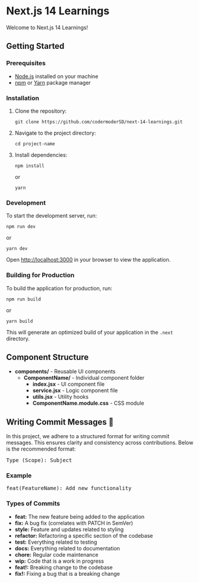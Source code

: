 <!DOCTYPE html>
<html lang="en">
<head>
    <meta charset="UTF-8">
    <meta name="viewport" content="width=device-width, initial-scale=1.0">
    <title>Next.js 14 Learnings</title>
</head>
<body>
    <h1>Next.js 14 Learnings</h1>
    <p>Welcome to Next.js 14 Learnings!
    <h2>Getting Started</h2>
    <h3>Prerequisites</h3>
    <ul>
        <li><a href="https://nodejs.org/">Node.js</a> installed on your machine</li>
        <li><a href="https://www.npmjs.com/">npm</a> or <a href="https://yarnpkg.com/">Yarn</a> package manager</li>
    </ul>
    <h3>Installation</h3>
    <ol>
        <li>Clone the repository:</li>
        <pre><code>git clone https://github.com/codermoderSD/next-14-learnings.git</code></pre>
        <li>Navigate to the project directory:</li>
        <pre><code>cd project-name</code></pre>
        <li>Install dependencies:</li>
        <pre><code>npm install</code></pre>
        <p>or</p>
        <pre><code>yarn</code></pre>
    </ol>
    <h3>Development</h3>
    <p>To start the development server, run:</p>
    <pre><code>npm run dev</code></pre>
    <p>or</p>
    <pre><code>yarn dev</code></pre>
    <p>Open <a href="http://localhost:3000">http://localhost:3000</a> in your browser to view the application.</p>
    <h3>Building for Production</h3>
    <p>To build the application for production, run:</p>
    <pre><code>npm run build</code></pre>
    <p>or</p>
    <pre><code>yarn build</code></pre>
    <p>This will generate an optimized build of your application in the <code>.next</code> directory.</p>
    <h2>Component Structure</h2>
    <ul>
            <li><strong>components/</strong> - Reusable UI components
                <ul>
                    <li><strong>ComponentName/</strong> - Individual component folder
                        <ul>
                            <li><strong>index.jsx</strong> - UI component file</li>
                            <li><strong>service.jsx</strong> - Logic component file</li>
                            <li><strong>utils.jsx</strong> - Utility hooks</li>
                            <li><strong>ComponentName.module.css</strong> - CSS module</li>
                        </ul>
                    </li>
                </ul>
            </li>
</ul>
    <h2>Writing Commit Messages 📝</h2>
    <p>In this project, we adhere to a structured format for writing commit messages. This ensures clarity and consistency across contributions. Below is the recommended format:</p>
    <pre>
Type (Scope): Subject
</pre>
    <h3>Example</h3>
    <pre>
feat(FeatureName): Add new functionality
</pre>
    <h3>Types of Commits</h3>
    <ul>
        <li><strong>feat:</strong> The new feature being added to the application</li>
        <li><strong>fix:</strong> A bug fix (correlates with PATCH in SemVer)</li>
        <li><strong>style:</strong> Feature and updates related to styling</li>
        <li><strong>refactor:</strong> Refactoring a specific section of the codebase</li>
        <li><strong>test:</strong> Everything related to testing</li>
        <li><strong>docs:</strong> Everything related to documentation</li>
        <li><strong>chore:</strong> Regular code maintenance</li>
        <li><strong>wip:</strong> Code that is a work in progress</li>
        <li><strong>feat!:</strong> Breaking change to the codebase</li>
        <li><strong>fix!:</strong> Fixing a bug that is a breaking change</li>
    </ul>
</body>
</html>
